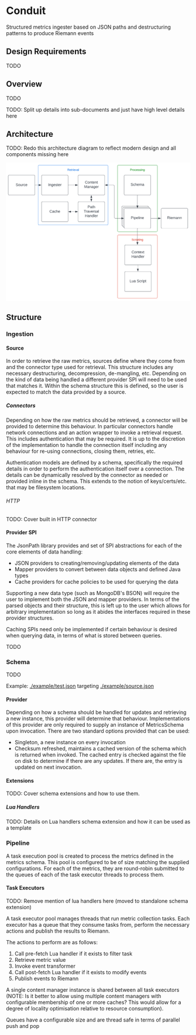 # Conduit
Structured metrics ingester based on JSON paths and destructuring patterns to produce Riemann events

## Design Requirements

TODO

## Overview

TODO

TODO: Split up details into sub-documents and just have high level details here

## Architecture

TODO: Redo this architecture diagram to reflect modern design and all components missing here

![Architecture](./doc/architecture.png)

## Structure

### Ingestion

#### Source

In order to retrieve the raw metrics, sources define where they come from and the connector type used for retrieval. This
structure includes any necessary destructuring, decompression, de-mangling, etc. Depending on the kind of data being handled
a different provider SPI will need to be used that matches it. Within the schema structure this is defined, so the user is
expected to match the data provided by a source.

##### Connectors

Depending on how the raw metrics should be retrieved, a connector will be provided to determine this behaviour. In particular
connectors handle network connections and an action wrapper to invoke a retrieval request. This includes authentication
that may be required. It is up to the discretion of the implementation to handle the connection itself including any behaviour
for re-using connections, closing them, retries, etc.

Authentication models are defined by a schema, specifically the required details in order to perform the authentication itself
over a connection. The details can be dynamically resolved by the connector as needed or provided inline in the schema. This
extends to the notion of keys/certs/etc. that may be filesystem locations.

###### HTTP

TODO: Cover built in HTTP connector

#### Provider SPI

The JsonPath library provides and set of SPI abstractions for each of the core elements of data handling:

* JSON providers to creating/removing/updating elements of the data
* Mapper providers to convert between data objects and defined Java types
* Cache providers for cache policies to be used for querying the data

Supporting a new data type (such as MongoDB's BSON) will require the user to implement both the JSON and mapper providers.
In terms of the parsed objects and their structure, this is left up to the user which allows for arbitrary implementation so
long as it abides the interfaces required in these provider structures.

Caching SPIs need only be implemented if certain behaviour is desired when querying data, in terms of what is stored between
queries.

TODO

### Schema

TODO

Example: [./example/test.json](./example/test.json) targeting [./example/source.json](./example/source.json)

#### Provider

Depending on how a schema should be handled for updates and retrieving a new instance, this provider will determine that
behaviour. Implementations of this provider are only required to supply an instance of MetricsSchema upon invocation.
There are two standard options provided that can be used:

* Singleton, a new instance on every invocation
* Checksum refreshed, maintains a cached version of the schema which is returned when invoked. The cached entry is checked
  against the file on disk to determine if there are any updates. If there are, the entry is updated on next invocation.

#### Extensions

TODO: Cover schema extensions and how to use them.

##### Lua Handlers

TODO: Details on Lua handlers schema extension and how it can be used as a template

### Pipeline

A task execution pool is created to process the metrics defined in the metrics schema. This pool is configured to be of
size matching the supplied configurations. For each of the metrics, they are round-robin submitted to the queues of each
of the task executor threads to process them.

#### Task Executors

TODO: Remove mention of lua handlers here (moved to standalone schema extension)

A task executor pool manages threads that run metric collection tasks. Each executor has a queue that they consume tasks
from, perform the necessary actions and publish the results to Riemann.

The actions to perform are as follows:
1. Call pre-fetch Lua handler if it exists to filter task
2. Retrieve metric value
3. Invoke event transformer
4. Call post-fetch Lua handler if it exists to modify events
5. Publish events to Riemann

A single content manager instance is shared between all task executors (NOTE: Is it better to allow using multiple content
managers with configurable membership of one or more caches? This would allow for a degree of locality optimisation relative
to resource consumption).

Queues have a configurable size and are thread safe in terms of parallel push and pop

